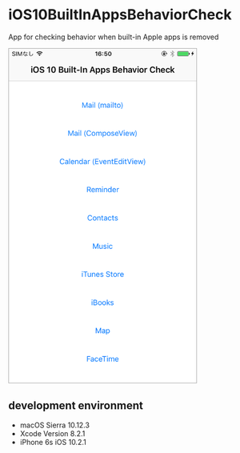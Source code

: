 # iOS10BuiltInAppsBehaviorCheck
App for checking behavior when built-in Apple apps is removed

<img src="ScreenShot.png" width="375" style='border:1px solid #aaaaaa'>

## development environment
- macOS Sierra 10.12.3
- Xcode Version 8.2.1
- iPhone 6s iOS 10.2.1 

